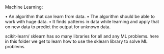 Machine Learning:  
	
•	An algorithm that can learn from data.
•	The algorithm should be able to work with huge data.
•	It finds patterns in data while learning and apply that on new data to predict the output for unknown data.

scikit-learn/ sklearn has so many libraries for all and any ML problems. 
here in this folder we get to learn how to use the sklearn library to solve ML problems.
